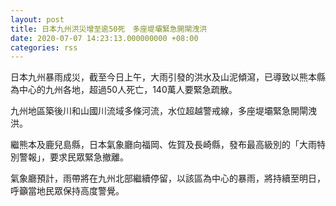 ```yaml
---
layout: post
title: 日本九州洪災增至逾50死　多座堤壩緊急開閘洩洪
date: 2020-07-07 14:23:13.000000000 +08:00
categories: rss
---
```


日本九州暴雨成災，截至今日上午，大雨引發的洪水及山泥傾瀉，已導致以熊本縣為中心的九州各地，超過50人死亡，140萬人要緊急疏散。

九州地區築後川和山國川流域多條河流，水位超越警戒線，多座堤壩緊急開閘洩洪。

繼熊本及鹿兒島縣，日本氣象廳向福岡、佐賀及長崎縣，發布最高級別的「大雨特別警報」，要求民眾緊急撤離。

氣象廳預計，雨帶將在九州北部繼續停留，以該區為中心的暴雨，將持續至明日，呼籲當地民眾保持高度警覺。
